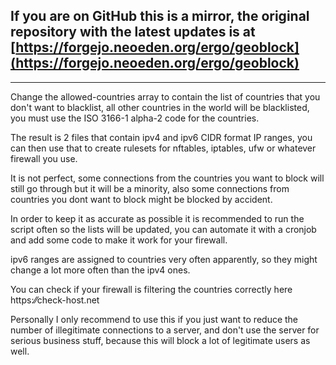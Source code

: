 ## If you are on GitHub this is a mirror, the original repository with the latest updates is at [https://forgejo.neoeden.org/ergo/geoblock](https://forgejo.neoeden.org/ergo/geoblock)
---

Change the allowed-countries array to contain the list of countries that you don't want to blacklist, all other countries in the world will be blacklisted, you must use the ISO 3166-1 alpha-2 code for the countries.

The result is 2 files that contain ipv4 and ipv6 CIDR format IP ranges, you can then use that to create rulesets for nftables, iptables, ufw or whatever firewall you use.

It is not perfect, some connections from the countries you want to block will still go through but it will be a minority, also some connections from countries you dont want to block might be blocked by accident.

In order to keep it as accurate as possible it is recommended to run the script often so the lists will be updated, you can automate it with a cronjob and add some code to make it work for your firewall.

ipv6 ranges are assigned to countries very often apparently, so they might change a lot more often than the ipv4 ones.

You can check if your firewall is filtering the countries correctly here https:⁄⁄check-host.net

Personally I only recommend to use this if you just want to reduce the number of illegitimate connections to a server, and don't use the server for serious business stuff, because this will block a lot of legitimate users as well.
